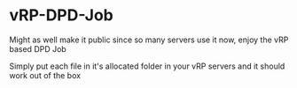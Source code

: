 # vRP-DPD-Job
Might as well make it public since so many servers use it now, enjoy the vRP based DPD Job


Simply put each file in it's allocated folder in your vRP servers and it should work out of the box

